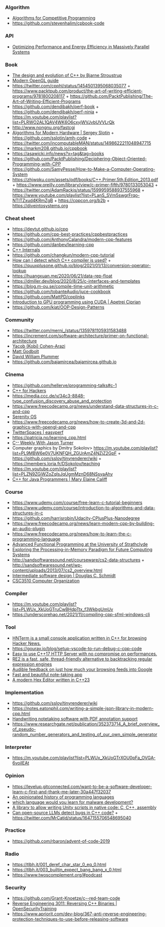 ### Algorithm

- [Algorithms for Competitive Programming](https://github.com/e-maxx-eng/e-maxx-eng)
- https://github.com/stevenhalim/cpbook-code

### API

- [Optimizing Performance and Energy Efficiency in Massively Parallel Systems](https://github.com/thesis-nozal/PhD)

### Book

- [The design and evolution of C++ by Bjarne Stroustrup](https://twitter.com/oznova_/status/1214971707863101440)
- [Modern OpenGL guide](https://github.com/Overv/Open.GL)
- https://twitter.com/cpphl/status/1454501395068035077 + https://www.packtpub.com/product/the-art-of-writing-efficient-programs/9781800208117 + https://github.com/PacktPublishing/The-Art-of-Writing-Efficient-Programs
- https://github.com/dendibakh/perf-book + https://github.com/dendibakh/perf-ninja + https://m.youtube.com/playlist?list=PLRWO2AL1QAV4WK6O6cxyjWVJvbUVVLrQk
- http://www.nongnu.org/fastcgi
- [Algorithms for Modern Hardware | Sergey Slotin](https://en.algorithmica.org/hpc) + https://github.com/sslotin/amh-code + https://twitter.com/incomputableMAN/status/1498622211048947715
- https://markm208.github.io/cppbook
- https://asawicki.info/news?x=tag&tag=books
- https://github.com/PacktPublishing/Deciphering-Object-Oriented-Programming-with-CPP
- https://github.com/SamyPesse/How-to-Make-a-Computer-Operating-System
- https://zhjwpku.com/assets/pdf/books/C++.Primer.5th.Edition_2013.pdf + https://www.oreilly.com/library/view/c-primer-fifth/9780133053043 + https://twitter.com/AdamRackis/status/1599959588937555968 + https://www.youtube.com/playlist?list=PLanS_SVm5swgrFrqo-NTITZxud4KRmZgB + https://cppcon.org/b2b + https://diveintosystems.org

### Cheat sheet

- https://devtut.github.io/cpp
- https://github.com/cpp-best-practices/cppbestpractices
- https://github.com/AnthonyCalandra/modern-cpp-features
- https://github.com/danbev/learning-cpp
- [C++ Internals](https://www.avabodh.com/cxxin/cxx.html)
- https://github.com/changkun/modern-cpp-tutorial
- [How can I detect which C++ compiler is used?](https://twitter.com/foonathan/status/1351251411779133440) + https://quuxplusone.github.io/blog/2021/01/13/conversion-operator-lookup
- https://huangxuan.me/2020/06/21/data-rep-float
- https://dmiller.dev/blog/2020/8/25/c-interfaces-and-templates
- https://blog.m-ou.se/compile-time-unit-arithmetic
- https://github.com/tobanteAudio/juce-cookbook
- https://github.com/MattPD/cpplinks
- [Introduction to GPU programming using CUDA | Apetrei Ciprian](https://docs.google.com/presentation/d/1WNzH-C6kiyjGGQ8P1gdT36_WfH7W4JTV)
- https://github.com/kiat/OOP-Design-Patterns

### Community

- https://twitter.com/merni_/status/1359781105931583488
- https://increment.com/software-architecture/primer-on-functional-architecture
- [Yacob (Kobi) Cohen-Arazi](https://twitter.com/kobi_ca)
- [Matt Godbolt](https://m.youtube.com/c/MattGodbolt/playlists)
- [David William Plummer](https://m.youtube.com/c/DavesGarage/playlists)
- https://github.com/bajamircea/bajamircea.github.io

### Cinema

- https://github.com/hellerve/programming-talks#c-1
- [C++ for Hackers](https://twitter.com/jalospinoso/status/1216416792635232256)
- https://media.ccc.de/v/34c3-8848-type_confusion_discovery_abuse_and_protection
- https://www.freecodecamp.org/news/understand-data-structures-in-c-and-cpp
- [Serenity OS](https://m.youtube.com/channel/UC3ts8coMP645hZw9JSD3pqQ/playlists)
- https://www.freecodecamp.org/news/how-to-create-3d-and-2d-graphics-with-opengl-and-cpp
- [TwitterSpaces | easyperf](https://m.youtube.com/playlist?list=PLRWO2AL1QAV4WK6O6cxyjWVJvbUVVLrQk)
- https://patricia.no/learning_cpp.html
- [Cᐩᐩ Weekly With Jason Turner](https://m.youtube.com/c/lefticus1/playlists)
- Computer graphics by Dmitry Sokolov> https://m.youtube.com/playlist?list=PL9MBW6e0V7UKNFQH_ZGUrAmZ4NZjZ2GpF + https://github.com/ssloy/tinyrenderer/wiki + https://members.loria.fr/DSokolov/teaching
- https://m.youtube.com/playlist?list=PLZN9ZGiWZoZqIsJqUgmMznD68NSsyaAhy
- [C++ for Java Programmers | Mary Elaine Califf](https://m.youtube.com/playlist?list=PLrB7VCHji9zhoXMnbNUBqvD-NIi7XK2xD)

### Course

- https://www.udemy.com/course/free-learn-c-tutorial-beginners
- https://www.udemy.com/course/introduction-to-algorithms-and-data-structures-in-c
- https://github.com/harrisrobin/Udacity-CPlusPlus-Nanodegree
- https://www.freecodecamp.org/news/learn-modern-cpp-by-building-an-audio-plugin
- https://www.freecodecamp.org/news/how-to-learn-the-c-programming-language
- [Advanced Functional Programming at the University of Strathclyde](https://github.com/pigworker/CS410-17)
- [Exploring the Processing-in-Memory Paradigm for Future Computing Systems](https://safari.ethz.ch/projects_and_seminars/spring2022/doku.php?id=processing_in_memory)
- http://sandsoftwaresound.net/courseware/cs2-data-structures + http://sandsoftwaresound.net/wp-content/uploads/2013/07/cs2_overview.html
- [Intermediate software design | Douglas C. Schmidt](http://www.dre.vanderbilt.edu/~schmidt/cs251)
- [CSC3510 Computer Organization](https://github.com/pkivolowitz/CSC3510-S-2023)

### Compiler

- https://m.youtube.com/playlist?list=PLWUx_XkUoGTruCwBHdpTtx_f3WkbgUmUv
- https://underscorehao.net/2021/11/compiling-cpp-sfml-windows-cli

### Tool

- [HNTerm is a small console application written in C++ for browsing Hacker News. ](https://github.com/ggerganov/imtui/tree/master/examples/hnterm)
- https://gourav.io/blog/setup-vscode-to-run-debug-c-cpp-code
- [Easy to use C++17 HTTP Server with no compromise on performances.](https://github.com/matt-42/lithium)
- [RE2 is a fast, safe, thread-friendly alternative to backtracking regular expression engines](https://github.com/google/re2)
- [Audible feedback on just how much your browsing feeds into Google](https://github.com/berthubert/googerteller)
- [Fast and beautiful note-taking app](https://github.com/nuttyartist/notes)
- [A modern Hex Editor written in C++23](https://github.com/WerWolv/ImHex)

### Implementation

- https://github.com/ssloy/tinyrenderer/wiki
- https://notes.eatonphil.com/writing-a-simple-json-library-in-modern-cpp.html
- [Handwriting notetaking software with PDF annotation support](https://github.com/xournalpp/xournalpp)
- https://www.researchgate.net/publication/352373714_A_brief_overview_of_pseudo-random_number_generators_and_testing_of_our_own_simple_generator

### Interpreter

- https://m.youtube.com/playlist?list=PLWUx_XkUoGTrXOU0pFa_OVGA-6voiIEAt

### Opinion

- https://levelup.gitconnected.com/want-to-be-a-software-developer-learn-c-first-and-thank-me-later-30a447f32037
- [ An opinionated history of programming languages](https://artagnon.com/articles/pl)
- [which language would you learn for malware development?](https://twitter.com/Amr_Thabet/status/1517215313053597697)
- [A library to allow writing Unity scripts in native code: C, C++, assembly](https://github.com/jacksondunstan/UnityNativeScripting)
- [Can open-source LLMs detect bugs in C++ code?](https://catid.io/posts/llm_bugs) + https://twitter.com/MrCatid/status/1647155706548695040

### Practice

- https://github.com/rbaron/advent-of-code-2019

### Radio

- https://tlbh.it/001_deref_char_star_0_eq_0.html
- https://tlbh.it/003_builtin_expect_bang_bang_x_0.html
- https://www.twoscomplement.org/#podcast

### Security

- https://github.com/Grant-Knoetze/c--red-team-code
- [Reverse Engineering 3011: Reversing C++ Binaries | OpenSecurityTraining](https://m.youtube.com/playlist?list=PLUFkSN0XLZ-nHQqoXhGE2IJ0ldDSxOpz3)
- https://www.apriorit.com/dev-blog/367-anti-reverse-engineering-protection-techniques-to-use-before-releasing-software
